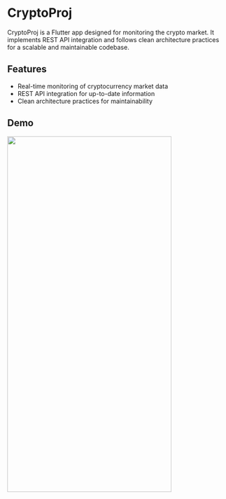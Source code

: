 # CryptoProj

CryptoProj is a Flutter app designed for monitoring the crypto market. It implements REST API integration and follows clean architecture practices for a scalable and maintainable codebase.

## Features

- Real-time monitoring of cryptocurrency market data
- REST API integration for up-to-date information
- Clean architecture practices for maintainability


## Demo

<img src="https://github.com/johnsargado/cryptoproj/assets/28794954/e5f32500-62ae-45ec-b9bb-be763cd267ee" width="375" height="812"/>

